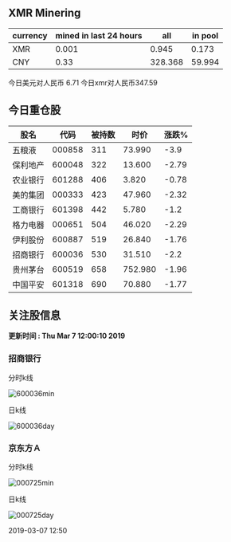 ## XMR Minering

|currency|mined in last 24 hours|all|in pool|
|---|---|---|---|
|XMR|0.001|0.945|0.173|
|CNY|0.33|328.368|59.994|

今日美元对人民币 6.71	今日xmr对人民币347.59


## 今日重仓股 

|股名|代码|被持数|时价|涨跌%|
|---|---|---|---|---|
|五粮液|000858|311|73.990|-3.9|
|保利地产|600048|322|13.600|-2.79|
|农业银行|601288|406|3.820|-0.78|
|美的集团|000333|423|47.960|-2.32|
|工商银行|601398|442|5.780|-1.2|
|格力电器|000651|504|46.020|-2.29|
|伊利股份|600887|519|26.840|-1.76|
|招商银行|600036|530|31.510|-2.2|
|贵州茅台|600519|658|752.980|-1.96|
|中国平安|601318|690|70.880|-1.77|

## 关注股信息
**更新时间 : Thu Mar  7 12:00:10 2019**
### 招商银行 
分时k线

![600036min](http://image.sinajs.cn/newchart/min/n/sh600036.gif)

日k线

![600036day](http://image.sinajs.cn/newchart/daily/n/sh600036.gif)

### 京东方Ａ 
分时k线

![000725min](http://image.sinajs.cn/newchart/min/n/sz000725.gif)

日k线

![000725day](http://image.sinajs.cn/newchart/daily/n/sz000725.gif)

2019-03-07 12:50